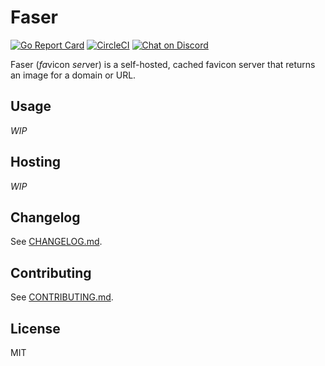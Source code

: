 # Faser

[![Go Report Card](https://goreportcard.com/badge/github.com/pirsch-analytics/faser)](https://goreportcard.com/report/github.com/pirsch-analytics/faser)
[![CircleCI](https://circleci.com/gh/pirsch-analytics/faser.svg?style=svg)](https://circleci.com/gh/pirsch-analytics/faser)
<a href="https://discord.gg/fAYm4Cz"><img src="https://img.shields.io/discord/739184135649886288?logo=discord" alt="Chat on Discord"></a>

Faser (*fa*vicon *ser*ver) is a self-hosted, cached favicon server that returns an image for a domain or URL.

## Usage

*WIP*

## Hosting

*WIP*

## Changelog

See [CHANGELOG.md](CHANGELOG.md).

## Contributing

See [CONTRIBUTING.md](CONTRIBUTING.md).

## License

MIT
